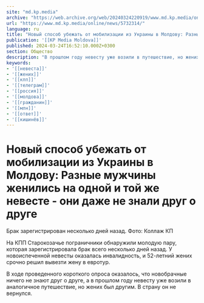 ```yaml
---
site: "md.kp.media"
archive: "https://web.archive.org/web/20240324220919/www.md.kp.media/online/news/5732314/"
url: "https://www.md.kp.media/online/news/5732314/"
language: ru
title: "Новый способ убежать от мобилизации из Украины в Молдову: Разные мужчины женились на одной и той же невесте - они даже не знали друг о друге"
publication: '[[KP Media Moldova]]'
published: 2024-03-24T16:52:10.000Z+0300
section: Общество
description: "В прошлом году невесту уже возили в путешествие, но жених был другим"
keywords:
- '[[невеста]]'
- '[[жених]]'
- '[[кпп]]'
- '[[телеграм]]'
- '[[россия]]'
- '[[молдова]]'
- '[[гражданин]]'
- '[[млн]]'
- '[[ответ]]'
- '[[кишинёв]]'
---
```


# Новый способ убежать от мобилизации из Украины в Молдову: Разные мужчины женились на одной и той же невесте - они даже не знали друг о друге

Брак зарегистрирован несколько дней назад. Фото: Коллаж КП

На КПП Старокозачье пограничники обнаружили молодую пару, которая зарегистрировала брак всего несколько дней назад. У новоиспеченной невесты оказалась инвалидность, и 52-летний жених срочно решил вывезти жену в евротур.

В ходе проведенного короткого опроса оказалось, что новобрачные ничего не знают друг о друге, а в прошлом году невесту уже возили в аналогичное путешествие, но жених был другим. В страну он не вернулся.